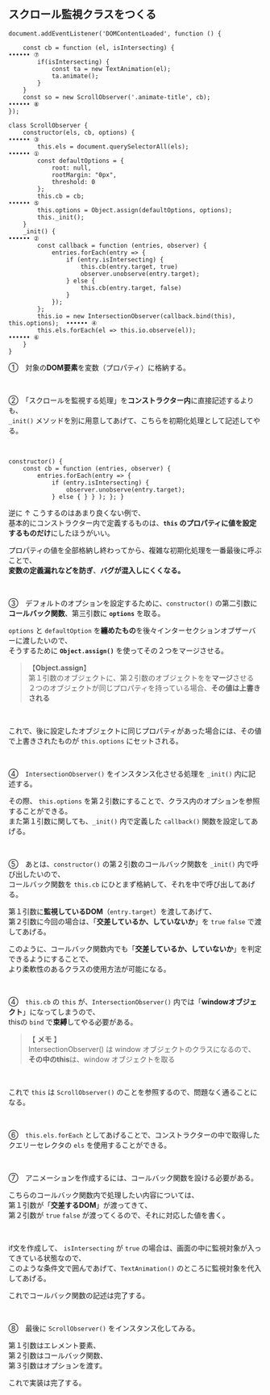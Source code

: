 
## スクロール監視クラスをつくる
```4D
document.addEventListener('DOMContentLoaded', function () {

    const cb = function (el, isIntersecting) {                        •••••• ⑦
        if(isIntersecting) {
            const ta = new TextAnimation(el);
            ta.animate();
        }
    }
    const so = new ScrollObserver('.animate-title', cb);              •••••• ⑧
});

class ScrollObserver {
    constructor(els, cb, options) {                                   •••••• ③
        this.els = document.querySelectorAll(els);                    •••••• ①
        const defaultOptions = {
            root: null,
            rootMargin: "0px",
            threshold: 0
        };
        this.cb = cb;                                                 •••••• ⑤
        this.options = Object.assign(defaultOptions, options);
        this._init();
    }
    _init() {                                                         •••••• ②
        const callback = function (entries, observer) {
            entries.forEach(entry => {
                if (entry.isIntersecting) {
                    this.cb(entry.target, true)
                    observer.unobserve(entry.target);
                } else {
                    this.cb(entry.target, false)
                }
            });
        };
        this.io = new IntersectionObserver(callback.bind(this), this.options);  •••••• ④
        this.els.forEach(el => this.io.observe(el));                  •••••• ⑥
    }
}
```

①　対象の**DOM要素**を変数（プロパティ）に格納する。  

<br>

②　「スクロールを監視する処理」を**コンストラクター内**に直接記述するよりも、  
`_init()` メソッドを別に用意してあげて、こちらを初期化処理として記述してやる。  

<br>

```4D
constructor() {
    const cb = function (entries, observer) {
        entries.forEach(entry => {
            if (entry.isIntersecting) {
                observer.unobserve(entry.target);
            } else { } } ); }; }
```
逆に ↑ こうするのはあまり良くない例で、  
 基本的にコンストラクター内で定義するものは、**`this` のプロパティに値を設定するものだけ**にしたほうがいい。  

プロパティの値を全部格納し終わってから、複雑な初期化処理を一番最後に呼ぶことで、  
**変数の定義漏れなどを防ぎ**、**バグが混入しにくくなる。**  

<br>

③　デフォルトのオプションを設定するために、`constructor()` の第二引数に**コールバック関数**、第三引数に **`options`** を取る。  

`options` と `defaultOption` を**纏めたもの**を後々インターセクションオブザーバーに渡したいので、  
そうするために **`Object.assign()`** を使ってその２つをマージさせる。  

>  【**Object.assign**】  
> 第１引数のオブジェクトに、第２引数のオブジェクトをを**マージ**させる  
> ２つのオブジェクトが同じプロパティを持っている場合、**その値は上書きされる**  

<br>

これで、後に設定したオブジェクトに同じプロパティがあった場合には、その値で上書きされたものが `this.options` にセットされる。  

<br>

④　`IntersectionObserver()` をインスタンス化させる処理を `_init()` 内に記述する。  

その際、 `this.options` を第２引数にすることで、クラス内のオプションを参照することができる。  
また第１引数に関しても、`_init()` 内で定義した `callback()` 関数を設定してあげる。  

<br>

⑤　あとは、`constructor()` の第２引数のコールバック関数を `_init()` 内で呼び出したいので、  
コールバック関数を `this.cb` にひとまず格納して、それを中で呼び出してあげる。  

第１引数に**監視しているDOM**（`entry.target`）を渡してあげて、  
第２引数に今回の場合は、「**交差しているか、していないか**」を `true` `false` で渡してあげる。  

このように、コールバック関数内でも「**交差しているか、していないか**」を判定できるようにすることで、  
より柔軟性のあるクラスの使用方法が可能になる。  


<br>


④　`this.cb` の `this` が、`IntersectionObserver()` 内では「**windowオブジェクト**」になってしまうので、  
thisの `bind` で**束縛**してやる必要がある。  

>  【 **メモ** 】  
> IntersectionObserver() は window オブジェクトのクラスになるので、  
> **その中のthis**は、window オブジェクトを取る  

<br>

これで `this` は `ScrollObserver()` のことを参照するので、問題なく通ることになる。  

<br>

⑥　`this.els.forEach` としてあげることで、コンストラクターの中で取得したクエリーセレクタの `els` を使用することができる。  

<br>

⑦　アニメーションを作成するには、コールバック関数を設ける必要がある。  

こちらのコールバック関数内で処理したい内容については、  
第１引数が「**交差するDOM**」が渡ってきて、  
第２引数が `true` `false` が渡ってくるので、それに対応した値を書く。  

<br>

if文を作成して、 `isIntersecting` が `true` の場合は、画面の中に監視対象が入ってきている状態なので、  
このような条件文で囲んであげて、`TextAnimation()` のところに監視対象を代入してあげる。  

これでコールバック関数の記述は完了する。  

<br>

⑧　最後に `ScrollObserver()` をインスタンス化してみる。  

第１引数はエレメント要素、  
第２引数はコールバック関数、  
第３引数はオプションを渡す。  

これで実装は完了する。  

















